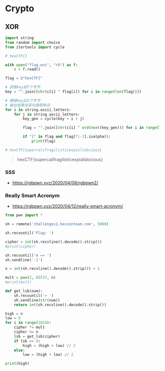 # Crypto

## XOR

```python
import string
from random import choice
from itertools import cycle

# hexCTF{}

with open("flag.enc", "rb") as f:
    c = f.read()

flag = b"hexCTF{"

# 获取key前7个字节
key = "".join([chr(c[i] ^ flag[i]) for i in range(len(flag))])

# 爆破key后2个字节
# 输出结果找语句通顺单词
for i in string.ascii_letters:
    for j in string.ascii_letters:
        key_gen = cycle(key + i + j)

        flag = "".join([chr(c[i] ^ ord(next(key_gen))) for i in range(len(c))])

        if "}" in flag and flag[7:-1].isalpha():
            print(flag)

# hexCTF{supercalifragilisticexpialidocious}
```

> hexCTF{supercalifragilisticexpialidocious}

### SSS

- https://rgbpwn.xyz/2020/04/08/rgbpwn2/

### Really Smart Acronym

- https://rgbpwn.xyz/2020/04/12/really-smart-acronym/

```python
from pwn import *

sh = remote('challenges1.hexionteam.com', 5000)

sh.recvuntil('Flag: ')

cipher = int(sh.recvline().decode().strip())
#print(cipher)

sh.recvuntil('m => ')
sh.sendline('-1')

n = int(sh.recvline().decode().strip()) + 1

mult = pow(2, 65537, n)
#print(mult)

def get_lsb(num):
	sh.recvuntil('> ')
	sh.sendline(str(num))
	return int(sh.recvline().decode().strip())

high = n
low = 0
for i in range(1024):
	cipher *= mult
	cipher %= n
	lsb = get_lsb(cipher)
	if lsb == 0:
		high = (high + low) // 2
	else:
		low = (high + low) // 2

print(high)
```
